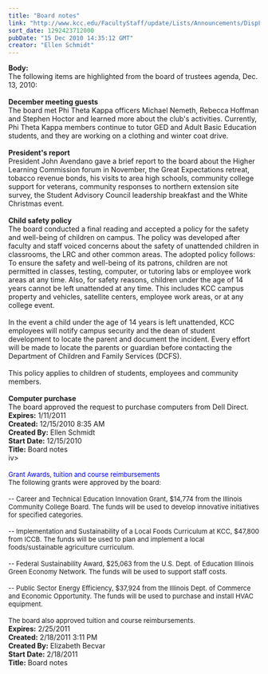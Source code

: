 ```yaml
---
title: "Board notes"
link: "http://www.kcc.edu/FacultyStaff/update/Lists/Announcements/DispForm.aspx?ID=46"
sort_date: 1292423712000
pubDate: "15 Dec 2010 14:35:12 GMT"
creator: "Ellen Schmidt"
---
```


<div><b>Body:</b> <div class=ExternalClass547153715D6B4A09A317F38EC93DC01E><div>The following items are highlighted from the board of trustees agenda, Dec. 13, 2010:</div>
<div> </div>
<div><strong>December meeting guests<br></strong>The board met Phi Theta Kappa officers Michael Nemeth, Rebecca Hoffman and Stephen Hoctor and learned more about the club's activities. Currently, Phi Theta Kappa members continue to tutor GED and Adult Basic Education students, and they are working on a clothing and winter coat drive. </div>
<div><br><strong>President's report<br></strong>President John Avendano gave a brief report to the board about the Higher Learning Commission forum in November, the Great Expectations retreat, tobacco revenue bonds, his visits to area high schools, community college support for veterans, community responses to northern extension site survey, the Student Advisory Council leadership breakfast and the White Christmas event. </div>
<div><br><strong>Child safety policy<br></strong>The board conducted a final reading and accepted a policy for the safety and well-being of children on campus. The policy was developed after faculty and staff voiced concerns about the safety of unattended children in classrooms, the LRC and other common areas. The adopted policy follows: <br>To ensure the safety and well-being of its patrons, children are not permitted in classes, testing, computer, or tutoring labs or employee work areas at any time. Also, for safety reasons, children under the age of 14 years cannot be left unattended at any time. This includes KCC campus property and vehicles, satellite centers, employee work areas, or at any college event. </div>
<div><br>In the event a child under the age of 14 years is left unattended, KCC employees will notify campus security and the dean of student development to locate the parent and document the incident. Every effort will be made to locate the parents or guardian before contacting the Department of Children and Family Services (DCFS). </div>
<div><br>This policy applies to children of students, employees and community members. </div>
<div><br><strong>Computer purchase<br></strong>The board approved the request to purchase computers from Dell Direct. <br></div></div></div>
<div><b>Expires:</b> 1/11/2011</div>
<div><b>Created:</b> 12/15/2010 8:35 AM</div>
<div><b>Created By:</b> Ellen Schmidt</div>
<div><b>Start Date:</b> 12/15/2010</div>
<div><b>Title:</b> Board notes</div>
iv>
<div><font size=2></font> </div>
<div><font size=2><font color="#0000ff">Grant Awards, tuition and course reimbursements<br></font>The following grants were approved by the board:</font></div>
<div><br><font size=2>-- Career and Technical Education Innovation Grant, $14,774 from the Illinois Community College Board. The funds will be used to develop innovative initiatives for specified categories.</font></div>
<div><br><font size=2>-- Implementation and Sustainability of a Local Foods Curriculum at KCC, $47,800 from ICCB. The funds will be used to plan and implement a local foods/sustainable agriculture curriculum.</font></div>
<div><br><font size=2>-- Federal Sustainability Award, $25,063 from the U.S. Dept. of Education Illinois Green Economy Network. The funds will be used to support staff costs.</font></div>
<div><br><font size=2>-- Public Sector Energy Efficiency, $37,924 from the Illinois Dept. of Commerce and Economic Opportunity. The funds will be used to purchase and install HVAC equipment. </font></div>
<div><br><font size=2>The board also approved tuition and course reimbursements.<br></font></div></div></div>
<div><b>Expires:</b> 2/25/2011</div>
<div><b>Created:</b> 2/18/2011 3:11 PM</div>
<div><b>Created By:</b> Elizabeth Becvar</div>
<div><b>Start Date:</b> 2/18/2011</div>
<div><b>Title:</b> Board notes</div>
